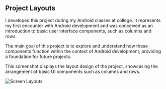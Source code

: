 ## Project Layouts

I developed this project during my Android classes at college. 
It represents my first encounter with Android development and was conceived as an introduction to basic user interface components, such as columns and rows.

The main goal of this project is to explore and understand how these components function within the context of Android development, providing a foundation for future projects.

This screenshot displays the layout design of the project, showcasing the arrangement of basic UI components such as columns and rows.

![Screen Layout](https://i.imgur.com/2lXM7mg.png)s